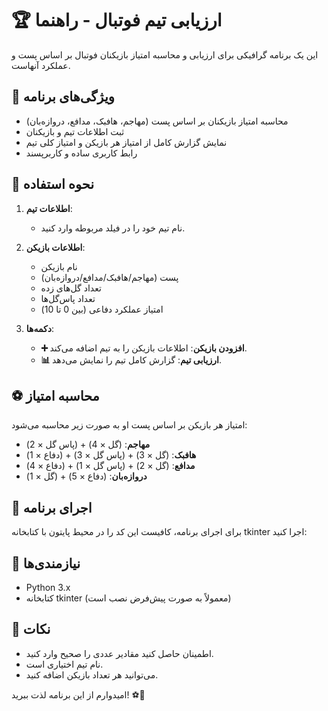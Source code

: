 # 🏆 ارزیابی تیم فوتبال - راهنما

این یک برنامه گرافیکی برای ارزیابی و محاسبه امتیاز بازیکنان فوتبال بر اساس پست و عملکرد آنهاست.

## 📝 ویژگی‌های برنامه

- محاسبه امتیاز بازیکنان بر اساس پست (مهاجم، هافبک، مدافع، دروازه‌بان)
- ثبت اطلاعات تیم و بازیکنان
- نمایش گزارش کامل از امتیاز هر بازیکن و امتیاز کلی تیم
- رابط کاربری ساده و کاربرپسند

## 🔧 نحوه استفاده

1. **اطلاعات تیم**:
   - نام تیم خود را در فیلد مربوطه وارد کنید.

2. **اطلاعات بازیکن**:
   - نام بازیکن
   - پست (مهاجم/هافبک/مدافع/دروازه‌بان)
   - تعداد گل‌های زده
   - تعداد پاس‌گل‌ها
   - امتیاز عملکرد دفاعی (بین 0 تا 10)

3. **دکمه‌ها**:
   - **➕ افزودن بازیکن**: اطلاعات بازیکن را به تیم اضافه می‌کند.
   - **📊 ارزیابی تیم**: گزارش کامل تیم را نمایش می‌دهد.

## ⚽ محاسبه امتیاز

امتیاز هر بازیکن بر اساس پست او به صورت زیر محاسبه می‌شود:

- **مهاجم**: (گل × 4) + (پاس گل × 2)
- **هافبک**: (گل × 3) + (پاس گل × 3) + (دفاع × 1)
- **مدافع**: (گل × 2) + (پاس گل × 1) + (دفاع × 4)
- **دروازه‌بان**: (دفاع × 5) + (گل × 1)

## 🚀 اجرای برنامه

برای اجرای برنامه، کافیست این کد را در محیط پایتون با کتابخانه tkinter اجرا کنید:


## 📜 نیازمندی‌ها

- Python 3.x
- کتابخانه tkinter (معمولاً به صورت پیش‌فرض نصب است)

## 📌 نکات

- اطمینان حاصل کنید مقادیر عددی را صحیح وارد کنید.
- نام تیم اختیاری است.
- می‌توانید هر تعداد بازیکن اضافه کنید.

امیدوارم از این برنامه لذت ببرید! ⚽🎉
